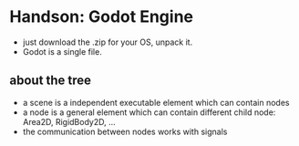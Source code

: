 # Handson: Godot Engine
* just download the .zip for your OS, unpack it.
* Godot is a single file.

## about the tree
* a scene is a independent executable element which can contain nodes
* a node is a general element which can contain different child node: Area2D, RigidBody2D, ...
* the communication between nodes works with signals
